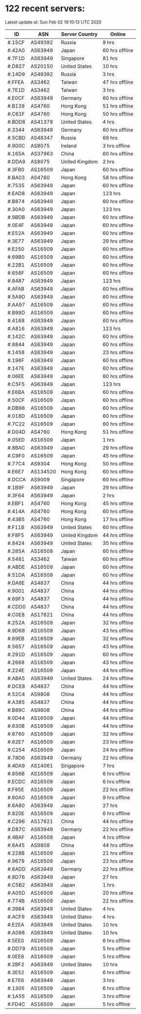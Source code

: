 # 122 recent servers:

Latest update at: Sun Feb 02 19:10:13 UTC 2020

| ID | ASN | Server Country | Online |
| -- | --- | -------------- | ------ |
| #.15CF | AS49392 | Russia | 9 hrs |
| #.42A0 | AS63949 | Japan | 60 hrs offline |
| #.7F1D | AS63949 | Singapore | 81 hrs |
| #.D827 | AS20150 | United States | 10 hrs |
| #.14D9 | AS49392 | Russia | 3 hrs |
| #.FFEA | AS3462 | Taiwan | 47 hrs offline |
| #.7E1D | AS3462 | Taiwan | 3 hrs |
| #.E0CF | AS63949 | Germany | 60 hrs offline |
| #.B139 | AS4760 | Hong Kong | 51 hrs offline |
| #.C61F | AS4760 | Hong Kong | 50 hrs offline |
| #.BDD8 | AS41378 | United States | 4 hrs |
| #.3344 | AS63949 | Germany | 60 hrs offline |
| #.5CBD | AS48347 | Russia | 69 hrs |
| #.900C | AS8075 | Ireland | 3 hrs offline |
| #.165A | AS37963 | China | 60 hrs offline |
| #.DDA9 | AS8075 | United Kingdom | 2 hrs |
| #.3FB0 | AS16509 | Japan | 60 hrs offline |
| #.BA03 | AS4760 | Hong Kong | 58 hrs offline |
| #.7535 | AS63949 | Japan | 60 hrs offline |
| #.EAD8 | AS63949 | Japan | 123 hrs |
| #.B874 | AS63949 | Japan | 60 hrs offline |
| #.30A0 | AS63949 | Japan | 123 hrs |
| #.9BDB | AS63949 | Japan | 60 hrs offline |
| #.0E4F | AS63949 | Japan | 60 hrs offline |
| #.E52A | AS63949 | Japan | 60 hrs offline |
| #.3E77 | AS63949 | Japan | 29 hrs offline |
| #.E250 | AS16509 | Japan | 60 hrs offline |
| #.69B0 | AS16509 | Japan | 60 hrs offline |
| #.22B1 | AS16509 | Japan | 60 hrs offline |
| #.656F | AS16509 | Japan | 60 hrs offline |
| #.8487 | AS63949 | Japan | 123 hrs |
| #.AFAB | AS63949 | Japan | 60 hrs offline |
| #.5A9D | AS63949 | Japan | 60 hrs offline |
| #.AA97 | AS16509 | Japan | 60 hrs offline |
| #.B99D | AS16509 | Japan | 60 hrs offline |
| #.4168 | AS63949 | Japan | 60 hrs offline |
| #.A816 | AS63949 | Japan | 123 hrs |
| #.142C | AS63949 | Japan | 60 hrs offline |
| #.8844 | AS63949 | Japan | 60 hrs offline |
| #.1458 | AS63949 | Japan | 23 hrs offline |
| #.196F | AS63949 | Japan | 60 hrs offline |
| #.147E | AS63949 | Japan | 60 hrs offline |
| #.06EE | AS63949 | Japan | 60 hrs offline |
| #.C5F5 | AS63949 | Japan | 123 hrs |
| #.E6BA | AS16509 | Japan | 60 hrs offline |
| #.50CF | AS16509 | Japan | 60 hrs offline |
| #.DB98 | AS16509 | Japan | 60 hrs offline |
| #.018D | AS16509 | Japan | 60 hrs offline |
| #.7C22 | AS16509 | Japan | 60 hrs offline |
| #.D04D | AS4760 | Hong Kong | 51 hrs offline |
| #.05ED | AS16509 | Japan | 1 hrs |
| #.8BAC | AS63949 | Japan | 29 hrs offline |
| #.C9F0 | AS16509 | Japan | 45 hrs offline |
| #.77C4 | AS9304 | Hong Kong | 50 hrs offline |
| #.E6E7 | AS134520 | Hong Kong | 60 hrs offline |
| #.DCCA | AS9009 | Singapore | 60 hrs offline |
| #.1B9F | AS63949 | Japan | 29 hrs offline |
| #.3F64 | AS63949 | Japan | 2 hrs |
| #.EBF1 | AS4760 | Hong Kong | 45 hrs offline |
| #.414A | AS4760 | Hong Kong | 60 hrs offline |
| #.43B5 | AS4760 | Hong Kong | 17 hrs offline |
| #.F11B | AS63949 | United States | 60 hrs offline |
| #.F8F5 | AS63949 | United Kingdom | 44 hrs offline |
| #.8424 | AS63949 | United States | 35 hrs offline |
| #.285A | AS16509 | Japan | 60 hrs offline |
| #.5481 | AS3462 | Taiwan | 60 hrs offline |
| #.ABDE | AS16509 | Japan | 60 hrs offline |
| #.51DA | AS16509 | Japan | 60 hrs offline |
| #.DA6E | AS4837 | China | 44 hrs offline |
| #.9001 | AS4837 | China | 44 hrs offline |
| #.69F3 | AS4837 | China | 44 hrs offline |
| #.CDD0 | AS4837 | China | 44 hrs offline |
| #.C0E8 | AS17621 | China | 44 hrs offline |
| #.252A | AS16509 | Japan | 32 hrs offline |
| #.9D68 | AS16509 | Japan | 43 hrs offline |
| #.69EB | AS16509 | Japan | 32 hrs offline |
| #.5657 | AS16509 | Japan | 43 hrs offline |
| #.291D | AS16509 | Japan | 60 hrs offline |
| #.2668 | AS16509 | Japan | 43 hrs offline |
| #.224E | AS16509 | Japan | 44 hrs offline |
| #.ABA5 | AS63949 | United States | 24 hrs offline |
| #.DCE8 | AS4837 | China | 44 hrs offline |
| #.52C4 | AS9808 | China | 44 hrs offline |
| #.A385 | AS4837 | China | 44 hrs offline |
| #.B89C | AS9808 | China | 44 hrs offline |
| #.0D44 | AS16509 | Japan | 44 hrs offline |
| #.630B | AS16509 | Japan | 44 hrs offline |
| #.6760 | AS16509 | Japan | 32 hrs offline |
| #.62E7 | AS16509 | Japan | 23 hrs offline |
| #.C254 | AS16509 | Japan | 24 hrs offline |
| #.78D6 | AS63949 | Germany | 22 hrs offline |
| #.4DA9 | AS14061 | Singapore | 7 hrs |
| #.856B | AS16509 | Japan | 6 hrs offline |
| #.ECDC | AS16509 | Japan | 6 hrs offline |
| #.F95E | AS16509 | Japan | 22 hrs offline |
| #.60A0 | AS16509 | Japan | 9 hrs offline |
| #.6A80 | AS63949 | Japan | 27 hrs |
| #.820E | AS16509 | Japan | 6 hrs offline |
| #.C296 | AS17621 | China | 44 hrs offline |
| #.D87C | AS63949 | Germany | 22 hrs offline |
| #.4BAF | AS16509 | Japan | 4 hrs offline |
| #.6A45 | AS9808 | China | 44 hrs offline |
| #.228B | AS16509 | Japan | 21 hrs offline |
| #.9679 | AS16509 | Japan | 23 hrs offline |
| #.6ADD | AS63949 | Germany | 22 hrs offline |
| #.8D76 | AS63949 | Japan | 27 hrs |
| #.C5B2 | AS63949 | Japan | 1 hrs |
| #.A05D | AS16509 | Japan | 20 hrs offline |
| #.774B | AS16509 | Japan | 22 hrs offline |
| #.3984 | AS63949 | United States | 4 hrs |
| #.ACF9 | AS63949 | United States | 4 hrs |
| #.E2EA | AS63949 | United States | 10 hrs |
| #.A098 | AS63949 | United States | 10 hrs |
| #.5EE0 | AS16509 | Japan | 6 hrs offline |
| #.DD79 | AS16509 | Japan | 5 hrs offline |
| #.0EE8 | AS16509 | Japan | 5 hrs offline |
| #.2BF2 | AS63949 | United States | 10 hrs |
| #.3E52 | AS16509 | Japan | 6 hrs offline |
| #.E7E6 | AS63949 | Japan | 3 hrs |
| #.1305 | AS16509 | Japan | 6 hrs offline |
| #.1A55 | AS16509 | Japan | 3 hrs offline |
| #.FD4C | AS16509 | Japan | 5 hrs offline |

